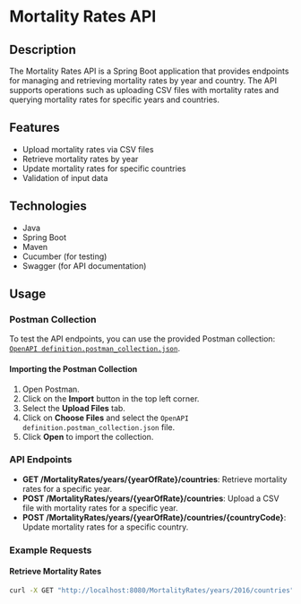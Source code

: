 # Mortality Rates API

## Description

The Mortality Rates API is a Spring Boot application that provides endpoints for managing and retrieving mortality rates by year and country. The API supports operations such as uploading CSV files with mortality rates and querying mortality rates for specific years and countries.

## Features

- Upload mortality rates via CSV files
- Retrieve mortality rates by year
- Update mortality rates for specific countries
- Validation of input data

## Technologies

- Java
- Spring Boot
- Maven
- Cucumber (for testing)
- Swagger (for API documentation)

## Usage

### Postman Collection

To test the API endpoints, you can use the provided Postman collection: [`OpenAPI definition.postman_collection.json`](src/main/resources/OpenAPI%20definition.postman_collection.json).
#### Importing the Postman Collection

1. Open Postman.
2. Click on the **Import** button in the top left corner.
3. Select the **Upload Files** tab.
4. Click on **Choose Files** and select the `OpenAPI definition.postman_collection.json` file.
5. Click **Open** to import the collection.

### API Endpoints


- **GET /MortalityRates/years/{yearOfRate}/countries**: Retrieve mortality rates for a specific year.
- **POST /MortalityRates/years/{yearOfRate}/countries**: Upload a CSV file with mortality rates for a specific year.
- **POST /MortalityRates/years/{yearOfRate}/countries/{countryCode}**: Update mortality rates for a specific country.

### Example Requests

#### Retrieve Mortality Rates

```sh
curl -X GET "http://localhost:8080/MortalityRates/years/2016/countries"